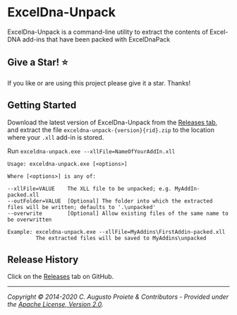 # ExcelDna-Unpack

ExcelDna-Unpack is a command-line utility to extract the contents of Excel-DNA add-ins that have been packed with ExcelDnaPack

## Give a Star! :star:

If you like or are using this project please give it a star. Thanks!

## Getting Started

Download the latest version of ExcelDna-Unpack from the [Releases tab](https://github.com/augustoproiete/exceldna-unpack/releases), and extract the file `exceldna-unpack-{version}{rid}.zip` to the location where your `.xll` add-in is stored.

Run `exceldna-unpack.exe --xllFile=NameOfYourAddIn.xll`

```
Usage: exceldna-unpack.exe [<options>]

Where [<options>] is any of:

--xllFile=VALUE    The XLL file to be unpacked; e.g. MyAddIn-packed.xll
--outFolder=VALUE  [Optional] The folder into which the extracted files will be written; defaults to '.\unpacked'
--overwrite        [Optional] Allow existing files of the same name to be overwritten

Example: exceldna-unpack.exe --xllFile=MyAddins\FirstAddin-packed.xll
         The extracted files will be saved to MyAddins\unpacked
```

## Release History

Click on the [Releases](https://github.com/augustoproiete/exceldna-unpack/releases) tab on GitHub.


---

_Copyright &copy; 2014-2020 C. Augusto Proiete & Contributors - Provided under the [Apache License, Version 2.0](LICENSE)._
